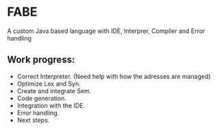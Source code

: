 # FABE
A custom Java based language with IDE, Interprer, Compiler and Error handling

## Work progress:
- Correct Interpreter. (Need help with how the adresses are managed)
- Optimize Lex and Syn.
- Create and integrate Sem.
- Code generation.
- Integration with the IDE.
- Error handling.
- Next steps.
